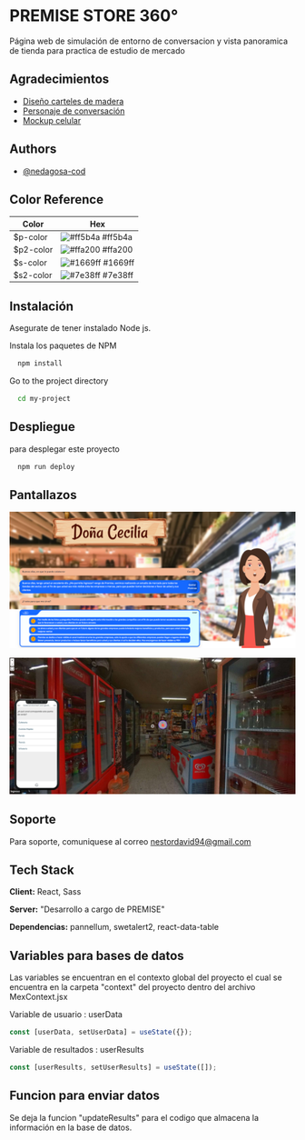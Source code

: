 # PREMISE STORE 360°

Página web de simulación de entorno de conversacion y vista panoramica de tienda para practica de estudio de mercado

## Agradecimientos

- [Diseño carteles de madera](https://www.freepik.es/vector-gratis/conjunto-diferentes-letreros-madera_27284843.htm#fromView=search&page=1&position=1&uuid=0de51b9d-a8d4-4a10-8847-c8f70942e144)
- [Personaje de conversación](https://www.freepik.es/)
- [Mockup celular](https://www.freepik.es/autor/zlatko-plamenov)

## Authors

- [@nedagosa-cod](https://github.com/nedagosa-cod)

## Color Reference

| Color     | Hex                                                              |
| --------- | ---------------------------------------------------------------- |
| $p-color  | ![#ff5b4a](https://via.placeholder.com/10/ff5b4a?text=+) #ff5b4a |
| $p2-color | ![#ffa200](https://via.placeholder.com/10/ffa200?text=+) #ffa200 |
| $s-color  | ![#1669ff](https://via.placeholder.com/10/1669ff?text=+) #1669ff |
| $s2-color | ![#7e38ff](https://via.placeholder.com/10/7e38ff?text=+) #7e38ff |

## Instalación

Asegurate de tener instalado Node js.

Instala los paquetes de NPM

```bash
  npm install
```

Go to the project directory

```bash
  cd my-project
```

## Despliegue

para desplegar este proyecto

```bash
  npm run deploy
```

## Pantallazos

![App Screenshot](https://raw.githubusercontent.com/nedagosa-cod/premise-store/main/src/assets/wallpapers/captura_1.png)

![App Screenshot](https://raw.githubusercontent.com/nedagosa-cod/premise-store/main/src/assets/wallpapers/captura_2.png)

## Soporte

Para soporte, comuniquese al correo nestordavid94@gmail.com

## Tech Stack

**Client:** React, Sass

**Server:** "Desarrollo a cargo de PREMISE"

**Dependencias:** pannellum, swetalert2, react-data-table

## Variables para bases de datos

Las variables se encuentran en el contexto global del proyecto el cual se encuentra en la carpeta "context" del proyecto dentro del archivo MexContext.jsx

Variable de usuario : userData

```javascript
const [userData, setUserData] = useState({});
```

Variable de resultados : userResults

```javascript
const [userResults, setUserResults] = useState([]);
```

## Funcion para enviar datos

Se deja la funcion "updateResults" para el codigo que almacena la información en la base de datos.
